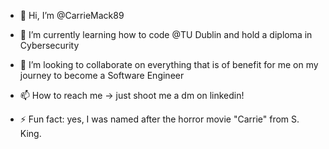 - 👋 Hi, I’m @CarrieMack89
- 🌱 I’m currently learning how to code @TU Dublin and hold a diploma in Cybersecurity
- 💞️ I’m looking to collaborate on everything that is of benefit for me on my journey to become a Software Engineer 
- 📫 How to reach me -> just shoot me a dm on linkedin!

- ⚡ Fun fact: yes, I was named after the horror movie "Carrie" from S. King.

<!---
CarrieMack89/CarrieMack89 is a ✨ special ✨ repository because its `README.md` (this file) appears on your GitHub profile.
You can click the Preview link to take a look at your changes.
--->
